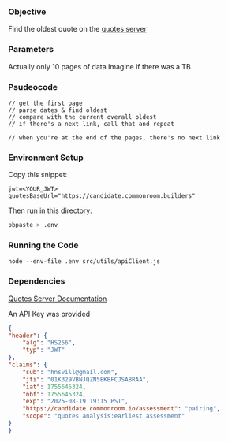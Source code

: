 ### Objective
Find the oldest quote on the [quotes server][quotesServerDocs]

### Parameters
Actually only 10 pages of data
Imagine if there was a TB

### Psudeocode
```
// get the first page
// parse dates & find oldest
// compare with the current overall oldest
// if there's a next link, call that and repeat

// when you're at the end of the pages, there's no next link
```

### Environment Setup
Copy this snippet:
```
jwt=<YOUR_JWT>
quotesBaseUrl="https://candidate.commonroom.builders"
```

Then run in this directory:
```bash
pbpaste > .env
```

### Running the Code
```
node --env-file .env src/utils/apiClient.js
```

### Dependencies

[Quotes Server Documentation][quotesServerDocs]

An API Key was provided
```json
{
"header": {
    "alg": "HS256",
    "typ": "JWT"
},
"claims": {
    "sub": "hnsvill@gmail.com",
    "jti": "01K329VBNJQZN5EKBFCJSA8RAA",
    "iat": 1755645324,
    "nbf": 1755645324,
    "exp": "2025-08-19 19:15 PST",
    "https://candidate.commonroom.io/assessment": "pairing",
    "scope": "quotes analysis:earliest assessment"
}
}
```


[quotesServerDocs]: https://candidate.commonroom.builders/api-docs/index.html?javascript#quotes
